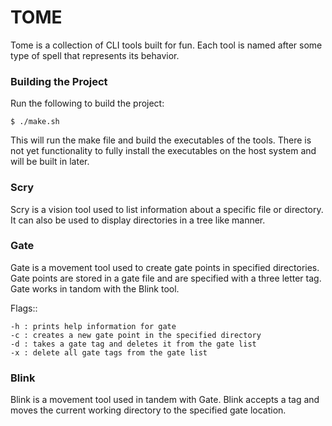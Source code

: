 # TOME

Tome is a collection of CLI tools built for fun. Each tool is named after some type
of spell that represents its behavior.

### Building the Project

Run the following to build the project:
```
$ ./make.sh
```
This will run the make file and build the executables of the tools. There is not yet
functionality to fully install the executables on the host system and will be built
in later.

### Scry

Scry is a vision tool used to list information about a specific file or directory. It
can also be used to display directories in a tree like manner.

### Gate

Gate is a movement tool used to create gate points in specified directories. Gate points
are stored in a gate file and are specified with a three letter tag. Gate works in
tandom with the Blink tool.

Flags::
```
-h : prints help information for gate
-c : creates a new gate point in the specified directory
-d : takes a gate tag and deletes it from the gate list
-x : delete all gate tags from the gate list
```

### Blink

Blink is a movement tool used in tandem with Gate. Blink accepts a tag and moves the current
working directory to the specified gate location.
